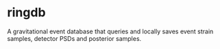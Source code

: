 # ringdb
A gravitational event database that queries and locally saves event strain samples,  detector PSDs and posterior samples. 
